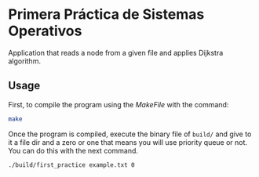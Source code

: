# Primera Práctica de Sistemas Operativos

Application that reads a node from a given file and applies Dijkstra algorithm.

## Usage
First, to compile the program using the *MakeFile* with the command:
~~~ bash 
make
~~~

Once the program is compiled, execute the binary file of `build/` and give to it
a file dir and a zero or one that means you will use priority queue or not. You can do this with the next command.
~~~ bash
./build/first_practice example.txt 0
~~~
